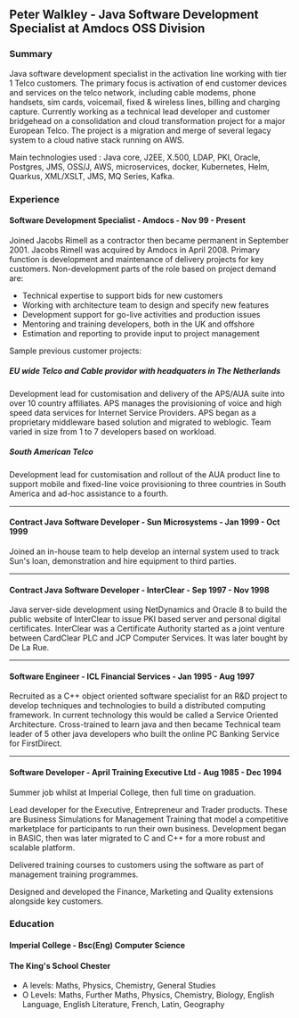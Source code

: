 ## Peter Walkley - Java Software Development Specialist at Amdocs OSS Division

### Summary
Java software development specialist in the activation line working with tier 1 Telco customers. The primary focus is activation of end customer devices
and services on the telco network, including cable modems, phone handsets, sim cards, voicemail, fixed & wireless lines, billing and charging capture. Currently working as a technical lead developer and customer bridgehead on a consolidation and cloud transformation project for a major European Telco. The project is a migration and merge of several legacy system to a cloud native stack running on AWS.

Main technologies used : Java core, J2EE, X.500, LDAP, PKI, Oracle, Postgres, JMS, OSS/J, AWS, microservices, docker, Kubernetes, Helm, Quarkus, XML/XSLT, JMS, MQ Series, Kafka.

### Experience
#### Software Development Specialist - Amdocs - Nov 99 - Present
Joined Jacobs Rimell as a contractor then became permanent in September 2001. Jacobs Rimell was acquired by Amdocs in April 2008.
Primary function is development and maintenance of delivery projects for key customers. Non-development parts of the role based on project demand are:
* Technical expertise to support bids for new customers
* Working with architecture team to design and specify new features
* Development support for go-live activities and production issues
* Mentoring and training developers, both in the UK and offshore
* Estimation and reporting to provide input to project management

Sample previous customer projects:

##### EU wide Telco and Cable providor with headquaters in The Netherlands
Development lead for customisation and delivery of the APS/AUA suite into over 10 country affiliates. APS manages the provisioning of voice and high speed data services
for Internet Service Providers. APS began as a proprietary middleware based solution and migrated to weblogic. Team varied in size from 1 to 7 developers based on workload.

##### South American Telco
Development lead for customisation and rollout of the AUA product line to support mobile and fixed-line voice provisioning to three countries in South America
and ad-hoc assistance to a fourth.
___
#### Contract Java Software Developer - Sun Microsystems - Jan 1999 - Oct 1999
Joined an in-house team to help develop an internal system used to track Sun's loan, demonstration and hire equipment to third parties.
___
#### Contract Java Software Developer - InterClear - Sep 1997 - Nov 1998
Java server-side development using NetDynamics and Oracle 8 to build the public website of InterClear to issue PKI based server and personal digital certificates.
InterClear was a Certificate Authority started as a joint venture between CardClear PLC and JCP Computer Services. It was later bought by De La Rue.
___
#### Software Engineer - ICL Financial Services - Jan 1995 - Aug 1997
Recruited as a C++ object oriented software specialist for an R&D project to develop techniques and technologies to build a distributed computing framework.
In current technology this would be called a Service Oriented Architecture.  Cross-trained to learn java and then became Technical team leader of 5 other
java developers who built the online PC Banking Service for FirstDirect.
___
#### Software Developer - April Training Executive Ltd - Aug 1985 - Dec 1994
Summer job whilst at Imperial College, then full time on graduation.

Lead developer for the Executive, Entrepreneur and Trader products. These are Business Simulations for Management Training that model a competitive
marketplace for participants to run their own business. Development began in BASIC, then was later migrated to C and C++ for a more robust and scalable platform.

Delivered training courses to customers using the software as part of management training programmes.

Designed and developed the Finance, Marketing and Quality extensions alongside key customers.

### Education
#### Imperial College - Bsc(Eng) Computer Science
#### The King's School Chester
* A levels: Maths, Physics, Chemistry, General Studies
* O Levels: Maths, Further Maths, Physics, Chemistry, Biology, English Language, English Literature, French, Latin, Geography
